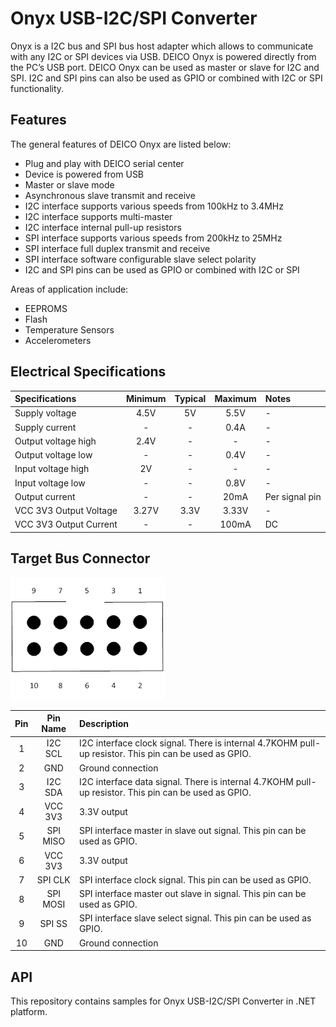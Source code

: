 # Onyx USB-I2C/SPI Converter

Onyx is a I2C bus and SPI bus host adapter which allows to communicate with any I2C or SPI devices via USB. DEICO Onyx is powered directly from the PC’s USB port. DEICO Onyx can be used as master or slave for I2C and SPI. I2C and SPI pins can also be used as GPIO or combined with I2C or SPI functionality. 

## Features
The general features of DEICO Onyx are listed below:
*	Plug and play with DEICO serial center
*	Device is powered from USB
*	Master or slave mode
*	Asynchronous slave transmit and receive
*	I2C interface supports various speeds from 100kHz to 3.4MHz
*	I2C interface supports multi-master
*	I2C interface internal pull-up resistors
*	SPI interface supports various speeds from 200kHz to 25MHz
*	SPI interface full duplex transmit and receive
*	SPI interface software configurable slave select polarity
*	I2C and SPI pins can be used as GPIO or combined with I2C or SPI

Areas of application include: 

*	EEPROMS
*	Flash 
*	Temperature Sensors
*	Accelerometers

## Electrical Specifications

| Specifications          | Minimum | Typical | Maximum | Notes |
| :---------------------- | :-----: | :------:| :-----: | :---------------- |
| Supply voltage          | 4.5V    | 5V      | 5.5V    |   -               |
| Supply current          | -       | -       |  0.4A   |   -               |
| Output voltage high     | 2.4V    | -       |  -      |   -               |
| Output voltage low      | -       | -       |  0.4V   |   -               |
| Input voltage high      | 2V      | -       |  -      |   -               |
| Input voltage low       | -       | -       |  0.8V   |   -               |
| Output current          | -       | -       |  20mA   |   Per signal pin  |
| VCC 3V3 Output Voltage  | 3.27V   | 3.3V    |  3.33V  |   -               |
| VCC 3V3 Output Current  | -       | -       |  100mA  |   DC              |

## Target Bus Connector

![Connector](https://github.com/deicogithub/Onyx-USB-I2C-SPI-Converter/blob/main/Images/Connector.png?raw=true)

| Pin | Pin Name       | Description                                                     |
| :-: | :------------: | :-------------------------------------------------------------- |
| 1   | I2C SCL        | I2C interface clock signal. There is internal 4.7KOHM pull-up resistor.   This pin can be used as GPIO.|
| 2   | GND            | Ground connection |
| 3   | I2C SDA        | I2C interface data signal. There is internal 4.7KOHM pull-up resistor. This pin can be used as GPIO.   |
| 4   | VCC 3V3        | 3.3V output       |
| 5   | SPI MISO       | SPI interface master in slave out signal. This pin can be used as GPIO. |
| 6   | VCC 3V3        | 3.3V output       |
| 7   | SPI CLK        | SPI interface clock signal. This pin can be used as GPIO. |
| 8   | SPI MOSI       | SPI interface master out slave in signal. This pin can be used as GPIO. |
| 9   | SPI SS         | SPI interface slave select signal. This pin can be used as GPIO. |
| 10  | GND            | Ground connection |


## API
This repository contains samples for Onyx USB-I2C/SPI Converter in .NET platform.
